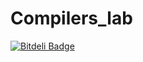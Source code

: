 Compilers_lab
=============


[![Bitdeli Badge](https://d2weczhvl823v0.cloudfront.net/harshabandaru/compilers_lab/trend.png)](https://bitdeli.com/free "Bitdeli Badge")

